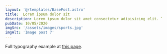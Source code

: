 ```yaml
---
layout: '@/templates/BasePost.astro'
title:  Lorem ipsum dolor sit
description: Lorem ipsum dolor sit amet consectetur adipisicing elit. Tenetur vero esse non molestias eos excepturi.
pubDate: 10/05/2020
imgSrc: '/assets/images/sports.jpg'
imgAlt: 'Image post 7'
---
```


Full typography example at [this page](../sixth-post/).
